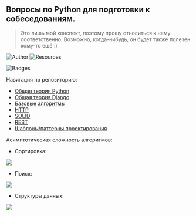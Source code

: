 ## Вопросы по Python для подготовки к собеседованиям.

> Это лишь мой конспект, поэтому прошу относиться к нему соответственно. Возможно, когда-нибудь, он будет также полезен кому-то ещё :)

![Author](https://img.shields.io/badge/produced%20by-Interligo-blue) ![Resources](https://img.shields.io/badge/resources%20grabbed-A%20LOT-red) 

![Badges](https://img.shields.io/badge/do%20I%20love%20badges%3F-YES-gold)

Навигация по репозиторию:
* [Общая теория Python](https://github.com/Interligo/popular-questions-on-python-interview/blob/main/python_theory.md)
* [Общая теория Django](https://github.com/Interligo/popular-questions-on-python-interview/blob/main/django_theory.md)
* [Базовые алгоритмы](https://github.com/Interligo/popular-questions-on-python-interview/blob/main/basic_algorithms.md)
* [HTTP](https://github.com/Interligo/popular-questions-on-python-interview/blob/main/HTTP.md)
* [SOLID](https://github.com/Interligo/popular-questions-on-python-interview/blob/main/SOLID.md)
* [REST](https://github.com/Interligo/popular-questions-on-python-interview/blob/main/REST.md)
* [Шаблоны/паттерны проектирования](https://github.com/Interligo/popular-questions-on-python-interview/blob/main/python_design_patterns.md)

Асимптотическая сложность алгоритмов:

* Сортировка:

![](https://github.com/Interligo/popular-questions-on-python-interview/blob/main/sort.png)

* Поиск:

![](https://github.com/Interligo/popular-questions-on-python-interview/blob/main/search.png)

* Структуры данных:

![](https://github.com/Interligo/popular-questions-on-python-interview/blob/main/data_structures.png)
